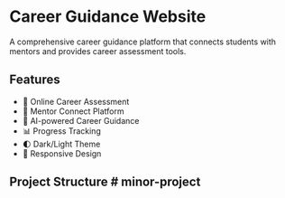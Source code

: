 # Career Guidance Website

A comprehensive career guidance platform that connects students with mentors and provides career assessment tools.

## Features

- 🎯 Online Career Assessment
- 👥 Mentor Connect Platform
- 🤖 AI-powered Career Guidance
- 📊 Progress Tracking
- 🌓 Dark/Light Theme
- 📱 Responsive Design

## Project Structure # minor-project
